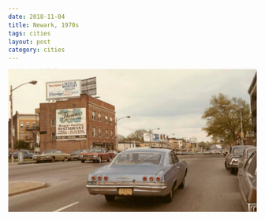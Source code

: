 ```yaml
---
date: 2018-11-04
title: Newark, 1970s
tags: cities
layout: post
category: cities
---
```


![newark.jpg](https://raw.githubusercontent.com/muneer78/muneer78.github.io/master/images/newark.jpg)